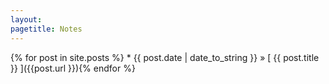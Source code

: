 ```yaml
---
layout: 
pagetitle: Notes
--- 
```

{% for post in site.posts %}  * {{ post.date | date_to_string }} &raquo; [ {{ post.title }} ]({{post.url }}){% endfor %}
